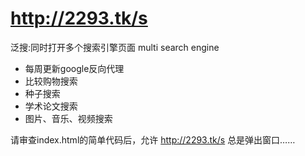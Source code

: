 # http://2293.tk/s
泛搜:同时打开多个搜索引擎页面 multi search engine

- 每周更新google反向代理
- 比较购物搜索
- 种子搜索
- 学术论文搜索
- 图片、音乐、视频搜索

请审查index.html的简单代码后，允许 http://2293.tk/s 总是弹出窗口……
